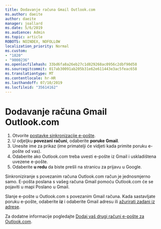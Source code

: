 ```yaml
---
title: Dodavanje računa Gmail Outlook.com
ms.author: daeite
author: daeite
manager: joallard
ms.date: 5/6/2019
ms.audience: Admin
ms.topic: article
ROBOTS: NOINDEX, NOFOLLOW
localization_priority: Normal
ms.custom:
- "1820"
- "9000236"
ms.openlocfilehash: 33bd6fa8a26eb27c1d829268ac0956c2dbf90d58
ms.sourcegitcommit: 017ab30091ab205b31e62e611443e3ac5feac658
ms.translationtype: MT
ms.contentlocale: hr-HR
ms.lasthandoff: 07/10/2019
ms.locfileid: "35614162"
---
```

# <a name="add-your-gmail-account-to-outlookcom"></a>Dodavanje računa Gmail Outlook.com

1. Otvorite [postavke sinkronizacije e-pošte](https://go.microsoft.com/fwlink/?linkid=875264).
2. U odjeljku **povezani računi**, odaberite **poruke Gmail**.
3. Unesite ime za prikaz (ime primatelji će vidjeti kada primite poruku e-pošte od vas).
4. Odaberite ako Outlook.com treba uvesti e-pošte iz Gmail i uskladištena uvezene e-pošte.
5. Odaberite **u redu** da biste prešli na stranicu za prijavu u Google.

Sinkroniziranje s povezanim računa Outlook.com račun je jednosmjerno samo. E-pošta poslana s vašeg računa Gmail pomoću Outlook.com će se pojaviti u mapi Poslano u Gmail.

Slanje e-pošte u Outlook.com s povezanim Gmail računa. Kada sastavljate poruku e-pošte, odaberite **iz** i odaberite Gmail adresu ili [ažurirati zadani iz adrese](https://go.microsoft.com/fwlink/?linkid=875264).

Za dodatne informacije pogledajte [Dodaj vaš drugi računi e-pošte za Outlook.com](https://support.office.com/article/c5224df4-5885-4e79-91ba-523aa743f0ba?wt.mc_id=Office_Outlook_com_Alchemy).
